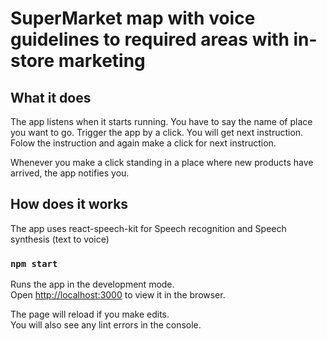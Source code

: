# SuperMarket map with voice guidelines to required areas with in-store marketing
## What it does
The app listens when it starts running. You have to say the name of place you want to go.
Trigger the app by a click. You will get next instruction.
Folow the instruction and again make a click for next instruction.

Whenever you make a click standing in a place where new products have arrived, the app notifies you.

## How does it works
The app uses react-speech-kit for Speech recognition and Speech synthesis (text to voice)

### `npm start`

Runs the app in the development mode.\
Open [http://localhost:3000](http://localhost:3000) to view it in the browser.

The page will reload if you make edits.\
You will also see any lint errors in the console.
